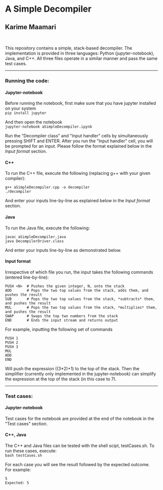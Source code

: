 # A Simple Decompiler
## Karime Maamari
<br>

This repository contains a simple, stack-based decompiler. The implementation is provided in three languages: Python (jupyter-notebook), Java, and C++. All three files operate in a similar manner and pass the same test cases. 

---
### Running the code:

#### Jupyter-notebook
Before running the notebook, first make sure that you have jupyter installed on your system<br>
```pip install jupyter```


And then open the notebook<br>
```jupyter-notebook aSimpleDecompiler.ipynb```
   
Run the "Decompiler class" and "Input handler" cells by simultaneously pressing SHIFT and ENTER. After you run the "Input handler" cell, you will be prompted for an input. Please follow the format explained below in the *Input format* section.

#### C++
To run the C++ file, execute the following (replacing g++ with your given compiler):<br>
```
g++ aSimpleDecompiler.cpp -o decompiler
./decompiler
```
And enter your inputs line-by-line as explained below in the *Input format* section.

#### Java
To run the Java file, execute the following:<br>
```
javac aSimpleDecompiler.java
java DecompilerDriver.class
```
And enter your inputs line-by-line as demonstrated below.

#### Input format
Irrespective of which file you run, the input takes the following commands (entered line-by-line):
```
PUSH <N>  # Pushes the given integer, N, onto the stack
ADD       # Pops the two top values from the stack, adds them, and pushes the result
SUB       # Pops the two top values from the stack, *subtracts* them, and pushes the result
MUL       # Pops the two top values from the stack, *multiplies* them, and pushes the result
SWAP      # Swaps the top two numbers from the stack
END       # Ends the input stream and returns output
```
For example, inputting the following set of commands
```
PUSH 1
PUSH 2
PUSH 3
MUL
ADD
END
```
Will push the expression ((3*2)+1) to the top of the stack. Then the simplifier (currently only implemented in the jupyter-notebook) can simplify the expression at the top of the stack (in this case to 7).

---
### Test cases:

#### Jupyter-notebook
Test cases for the notebook are provided at the end of the notebook in the "Test cases" section.

#### C++, Java
The C++ and Java files can be tested with the shell scipt, testCases.sh. To run these cases, execute:<br>
```bash testCases.sh```


For each case you will see the result followed by the expected outcome. <br>
For example: <br>
```
5
Expected: 5
```

<br>


